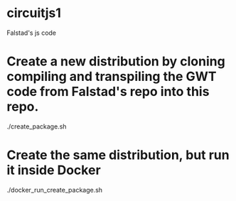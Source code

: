 # circuitjs1
Falstad's js code

# Create a new distribution by cloning compiling and transpiling the GWT code from Falstad's repo into this repo.
./create_package.sh

# Create the same distribution, but run it inside Docker
./docker_run_create_package.sh
